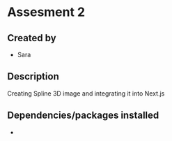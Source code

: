 # Assesment 2

## Created by
- Sara

## Description
Creating Spline 3D image and integrating it into Next.js

## Dependencies/packages installed
- 